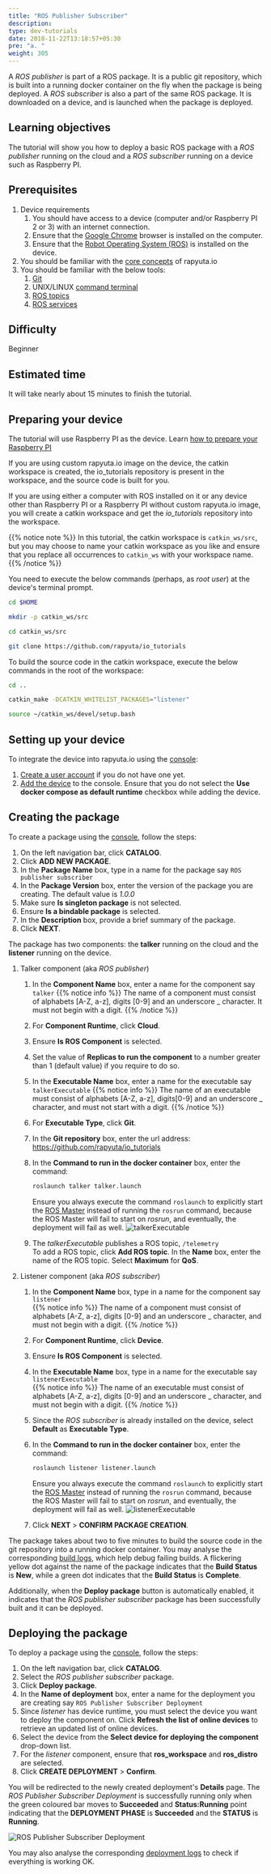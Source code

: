 ```yaml
---
title: "ROS Publisher Subscriber"
description:
type: dev-tutorials
date: 2018-11-22T13:18:57+05:30
pre: "a. "
weight: 305
---
```

A _ROS publisher_ is part of a ROS package. It is a public git repository, which
is built into a running docker container on the fly when the package is being deployed.
A _ROS subscriber_ is also a part of the same ROS package. It is downloaded on a
device, and is launched when the package is deployed.

## Learning objectives
The tutorial will show you how to deploy a basic ROS package with a _ROS publisher_
running on the cloud and a _ROS subscriber_ running on a device such as Raspberry
PI.

## Prerequisites
1. Device requirements
	1. You should have access to a device (computer and/or Raspberry PI 2 or 3)
	with an internet connection.
	2. Ensure that the [Google Chrome](https://www.google.com/chrome) browser is
	installed on the computer.
	3. Ensure that the [Robot Operating System (ROS)](https://wiki.ros.org/kinetic/Installation)
	is installed on the device.
2. You should be familiar with the [core concepts](/core-concepts/) of rapyuta.io
3. You should be familiar with the below tools:
	1. [Git](https://git-scm.com/doc)
	2. UNIX/LINUX [command terminal](https://www.digitalocean.com/community/tutorials/an-introduction-to-the-linux-terminal)
	3. [ROS topics](https://wiki.ros.org/Topics)
	4. [ROS services](https://wiki.ros.org/Services)

## Difficulty
Beginner

## Estimated time
It will take nearly about 15 minutes to finish the tutorial.

## Preparing your device
The tutorial will use Raspberry PI as the device.
Learn [how to prepare your Raspberry PI](/getting-started/prepare-raspberry-pi)

If you are using custom rapyuta.io image on the device, the catkin workspace is
created, the io_tutorials repository is present in the workspace, and the
source code is built for you.

If you are using either a computer with ROS installed on it or any device other
than Raspberry PI or a Raspberry PI without custom rapyuta.io image, you will
create a catkin workspace and get the *io_tutorials* repository into the workspace.

{{% notice note %}}
In this tutorial, the catkin workspace is `catkin_ws/src`, but you may choose to name
your catkin workspace as you like and ensure that you replace all occurrences to
`catkin_ws` with your workspace name.
{{% /notice %}}

You need to execute the below commands (perhaps, as _root user_) at the device's terminal prompt.
```bash
cd $HOME
```
```bash
mkdir -p catkin_ws/src
```
```bash
cd catkin_ws/src
```
```bash
git clone https://github.com/rapyuta/io_tutorials
```
To build the source code in the catkin workspace, execute the below commands in the root of
the workspace:
```bash
cd ..
```
```bash
catkin_make -DCATKIN_WHITELIST_PACKAGES="listener"
```
```bash
source ~/catkin_ws/devel/setup.bash
```

## Setting up your device
To integrate the device into rapyuta.io using the [console](https://closed-beta.rapyuta.io):

1. [Create a user account](/getting-started/create-new-user) if you do not
have one yet.
2. [Add the device](/getting-started/add-new-device) to the console.
Ensure that you do not select the **Use docker compose as default runtime** checkbox
while adding the device.

## Creating the package
To create a package using the [console](https://closed-beta.rapyuta.io), follow
the steps:

1. On the left navigation bar, click **CATALOG**.
2. Click **ADD NEW PACKAGE**.
3. In the **Package Name** box, type in a name for the package say `ROS publisher
   subscriber`
4. In the **Package Version** box, enter the version of the package you are creating.
   The default value is _1.0.0_
5. Make sure **Is singleton package** is not selected.
6. Ensure **Is a bindable package** is selected.
5. In the **Description** box, provide a brief summary of the package.
6. Click **NEXT**.

The package has two components: the **talker** running on the cloud and the
**listener** running on the device.

1. Talker component (aka _ROS publisher_)
	1. In the **Component Name** box, enter a name for the component say `talker`
{{% notice info %}}
The name of a component must consist of alphabets [A-Z, a-z], digits [0-9]
and an underscore _ character. It must not begin with a digit.
{{% /notice %}}
	2. For **Component Runtime**, click **Cloud**.
	3. Ensure **Is ROS Component** is selected.
	4. Set the value of **Replicas to run the component** to a number greater than
	1 (default value) if you require to do so.
	5. In the **Executable Name** box, enter a name for the executable say
	   `talkerExecutable`
{{% notice info %}}
The name of an executable must consist of alphabets [A-Z, a-z], digits[0-9]
and an underscore _ character, and must not start with a digit.
{{% /notice %}}
	6. For **Executable Type**, click **Git**.
	7. In the **Git repository** box, enter the url address:
	   https://github.com/rapyuta/io_tutorials
	8. In the **Command to run in the docker container** box, enter the command:
	   	```bash
	   	roslaunch talker talker.launch
	   	```

	   	Ensure you always execute the command `roslaunch` to explicitly start the
	   	[ROS Master](https://wiki.ros.org/Master) instead of running the `rosrun`
	   	command, because the ROS Master will fail to start on _rosrun_, and
	   	eventually, the deployment will fail as well.
	   ![talkerExecutable](/images/tutorials/ros-pub-sub/ros-pubsub-talker-exec-details.png?classes=border,shadow&width=50pc)
	9. The _talkerExecutable_ publishes a ROS topic, `/telemetry`    
	   To add a ROS topic, click **Add ROS topic**. In the **Name** box, enter the
	   name of the ROS topic. Select **Maximum** for **QoS**.
2. Listener component (aka _ROS subscriber_)
	1. In the **Component Name** box, type in a name for the component say `listener`  
{{% notice info %}}
The name of a component must consist of alphabets [A-Z, a-z], digits [0-9]
and an underscore _ character, and must not begin with a digit.
{{% /notice %}}
	2. For **Component Runtime**, click **Device**.
	3. Ensure **Is ROS Component** is selected.
	5. In the **Executable Name** box, type in a name for the executable say
	   `listenerExecutable`      
{{% notice info  %}}
The name of an executable must consist of alphabets [A-Z, a-z], digits [0-9]
and an underscore _ character, and must not begin with a digit.
{{% /notice %}}
	6. Since the _ROS subscriber_ is already installed on the device, select
	   **Default** as **Executable Type**.
	7. In the **Command to run in the docker container** box, enter the command:
		```bash
		roslaunch listener listener.launch
	   	```

	   	Ensure you always execute the command `roslaunch` to explicitly start the
	   	[ROS Master](https://wiki.ros.org/Master) instead of running the `rosrun`
	   	command, because the ROS Master will fail to start on _rosrun_, and
	   	eventually, the deployment will fail as well.
	   ![listenerExecutable](/images/tutorials/ros-pub-sub/ros-pubsub-listener-exec.png?classes=border,shadow&width=50pc)
	8. Click **NEXT** > **CONFIRM PACKAGE CREATION**.

The package takes about two to five minutes to build the source code in the git
repository into a running docker container. You may analyse the corresponding
[build logs](/core-concepts/logging/build-logs), which help debug failing builds.
A flickering yellow dot against the name of the package indicates that the
**Build Status** is **New**, while a green dot indicates that the **Build Status**
is **Complete**.

Additionally, when the **Deploy package** button is automatically enabled, it
indicates that the _ROS publisher subscriber_ package has been successfully
built and it can be deployed.

## Deploying the package
To deploy a package using the [console](https://closed-beta.rapyuta.io),
follow the steps:

1. On the left navigation bar, click **CATALOG**.
2. Select the _ROS publisher subscriber_ package.
3. Click **Deploy package**.
4. In the **Name of deployment** box, enter a name for the deployment you are
creating say `ROS Publisher Subscriber Deployment`
5. Since _listener_ has device runtime, you must select the device you want to
deploy the component on. Click **Refresh the list of online devices** to retrieve
an updated list of online devices.
6. Select the device from the **Select device for deploying the component**
drop-down list.
7. For the _listener_ component, ensure that **ros_workspace** and **ros_distro**
are selected.
8. Click **CREATE DEPLOYMENT** > **Confirm**.

You will be redirected to the newly created deployment's **Details** page.
The _ROS Publisher Subscriber Deployment_ is successfully running only when the green
coloured bar moves to **Succeeded** and **Status:Running** point indicating that the
**DEPLOYMENT PHASE** is **Succeeded** and the **STATUS** is **Running**.

![ROS  Publisher Subscriber Deployment](/images/tutorials/ros-pub-sub/ros-pub-sub-deployment.png?classes=border,shadow&width=50pc)

You may also analyse the corresponding [deployment logs](/core-concepts/logging/deployment-logs)
to check if everything is working OK.
